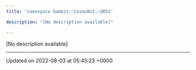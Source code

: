 ```yaml
---
title: 'namespace Gambit::CosmoBit::@652'

description: "[No description available]"

---
```







[No description available]






-------------------------------

Updated on 2022-08-03 at 05:45:23 +0000